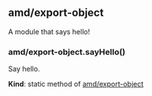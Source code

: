 ## amd/export-object
A module that says hello!


### amd/export-object.sayHello()
Say hello.

**Kind**: static method of [amd/export-object](#module_amd/export-object)


